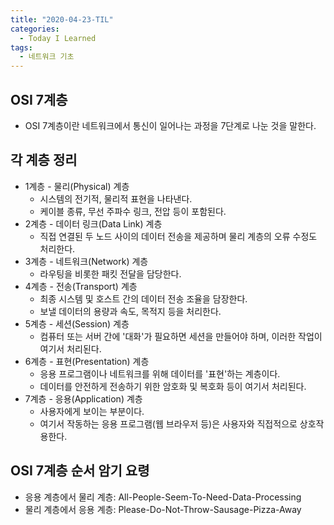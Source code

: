 ```yaml
---
title: "2020-04-23-TIL"
categories:
  - Today I Learned
tags:
  - 네트워크 기초
---
```


OSI 7계층
---
  - OSI 7계층이란 네트워크에서 통신이 일어나는 과정을 7단계로 나눈 것을 말한다.

각 계층 정리
---
  - 1계층 - 물리(Physical) 계층
    + 시스템의 전기적, 물리적 표현을 나타낸다.
    + 케이블 종류, 무선 주파수 링크, 전압 등이 포함된다.
  - 2계층 - 데이터 링크(Data Link) 계층
    + 직접 연결된 두 노드 사이의 데이터 전송을 제공하며 물리 계층의 오류 수정도 처리한다.
  - 3계층 - 네트워크(Network) 계층
    + 라우팅을 비롯한 패킷 전달을 담당한다.
  - 4계층 - 전송(Transport) 계층
    + 최종 시스템 및 호스트 간의 데이터 전송 조율을 담장한다.
    + 보낼 데이터의 용량과 속도, 목적지 등을 처리한다.
  - 5계층 - 세션(Session) 계층
    + 컴퓨터 또는 서버 간에 '대화'가 필요하면 세션을 만들어야 하며, 이러한 작업이 여기서 처리된다.
  - 6계층 - 표현(Presentation) 계층
    + 응용 프로그램이나 네트워크를 위해 데이터를 '표현'하는 계층이다.
    + 데이터를 안전하게 전송하기 위한 암호화 및 복호화 등이 여기서 처리된다.
  - 7계층 - 응용(Application) 계층
    + 사용자에게 보이는 부분이다.
    + 여기서 작동하는 응용 프로그램(웹 브라우저 등)은 사용자와 직접적으로 상호작용한다. 

OSI 7계층 순서 암기 요령
---
  + 응용 계층에서 물리 계층: All-People-Seem-To-Need-Data-Processing
  + 물리 계층에서 응용 계층: Please-Do-Not-Throw-Sausage-Pizza-Away
